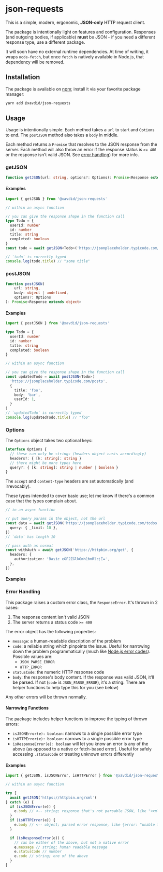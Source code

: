 # json-requests

This is a simple, modern, ergonomic, **JSON-only** HTTP request client.

The package is intentionally light on features and configuration. Responses (and outgoing bodies, if applicable) **must** be JSON - if you need a different response type, use a different package.

It will soon have no external runtime dependencies. At time of writing, it wraps `node-fetch`, but once `fetch` is natively available in Node.js, that dependency will be removed.

## Installation

The package is available on [npm](https://www.npmjs.com/package/@xavdid/json-requests); install it via your favorite package manager:

```sh
yarn add @xavdid/json-requests
```

## Usage

Usage is intentionally simple. Each method takes a `url` to start and `Options` to end. The `postJSON` method also takes a `body` in middle.

Each method returns a `Promise` that resolves to the JSON response from the server. Each method will also throw an error if the response status is `>= 400` or the response isn't valid JSON. See [error handling](#error-handling)) for more info.

### getJSON

```ts
function getJSON(url: string, options?: Options): Promise<Response extends object>
```

#### Examples

<!-- these are copied from `readme-examples.test-d.ts`! -->

```ts
import { getJSON } from '@xavdid/json-requests'

// within an async function

// you can give the response shape in the function call
type Todo = {
  userId: number
  id: number
  title: string
  completed: boolean
}
const todo = await getJSON<Todo>('https://jsonplaceholder.typicode.com/todos/1')

// `todo` is correctly typed
console.log(todo.title) // "some title"
```

### postJSON

```ts
function postJSON(
    url: string,
    body: object | undefined,
    options?: Options
): Promise<Response extends object>
```

#### Examples

<!-- these are copied from `readme-examples.test-d.ts`! -->

```ts
import { postJSON } from '@xavdid/json-requests'

type Todo = {
  userId: number
  id: number
  title: string
  completed: boolean
}

// within an async function

// you can give the response shape in the function call
const updatedTodo = await postJSON<Todo>(
  'https://jsonplaceholder.typicode.com/posts',
  {
    title: 'foo',
    body: 'bar',
    userId: 1,
  }
)
// `updatedTodo` is correctly typed
console.log(updatedTodo.title) // "foo"
```

### Options

The `Options` object takes two optional keys:

```ts
interface Options {
  // these can only be strings (headers object casts accordingly)
  headers?: { [k: string]: string }
  // there might be more types here
  query?: { [k: string]: string | number | boolean }
}
```

The `accept` and `content-type` headers are set automatically (and irrevocably).

These types intended to cover basic use; let me know if there's a common case that the types complain about.

```ts
// in an async function

// put query params in the object, not the url
const data = await getJSON('https://jsonplaceholder.typicode.com/todos', {
  query: { _limit: 10 },
})
// `data` has length 10

// pass auth as normal
const withAuth = await getJSON('https://httpbin.org/get', {
  headers: {
    authorization: 'Basic eGF2ZGlkOmh1bnRlcjI=',
  },
})
```

#### Examples

### Error Handling

This package raises a custom error class, the `ResponseError`. It's thrown in 2 cases:

1. The response content isn't valid JSON
2. The server returns a status code `>= 400`

The error object has the following properties:

- `message`: a human-readable description of the problem
- `code`: a reliable string which pinpoints the issue. Useful for narrowing down the problem programmatically (much like [Node.js error codes](https://nodejs.org/api/errors.html#errors_error_code)). Possible values are:
  - `JSON_PARSE_ERROR`
  - `HTTP_ERROR`
- `statusCode`: the numeric HTTP response code
- `body`: the response's body content. If the response was valid JSON, it'll be parsed. If not (`code` is `JSON_PARSE_ERROR`), it's a string. There are helper functions to help type this for you (see below)

Any other errors will be thrown normally.

#### Narrowing Functions

The package includes helper functions to improve the typing of thrown errors:

- `isJSONError(e): boolean`: narrows to a single possible error type
- `isHTTPError(e): boolean`: narrows to a single possible error type
- `isResponseError(e): boolean` will let you know an error is any of the above (as opposed to a native or fetch-based error). Useful for safely accessing `.statusCode` or treating unknown errors differently

#### Examples

<!-- these are copied from `readme-examples.test-d.ts`! -->

```ts
import { getJSON, isJSONError, isHTTPError } from '@xavdid/json-requests'

// within an async function

try {
  await getJSON('https://httpbin.org/xml')
} catch (e) {
  if (isJSONError(e)) {
    e.body // <-- string; response that's not parsable JSON, like "<xml>...</xml>"
  }
  if (isHTTPError(e)) {
    e.body // <-- object; parsed error response, like {error: "unable to X"}
  }

  if (isResponseError(e)) {
    // can be either of the above, but not a native error
    e.message // string; human readable message
    e.statusCode // number
    e.code // string; one of the above
  }
}
```
